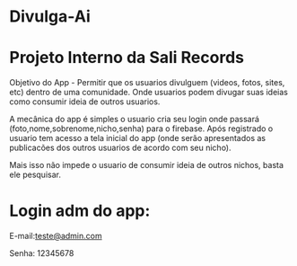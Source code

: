# Divulga-Ai

# Projeto Interno da Sali Records

 Objetivo do App - Permitir que os usuarios divulguem (videos, fotos, sites, etc) dentro de uma comunidade.
 Onde usuarios podem divugar suas ideias como consumir ideia de outros usuarios.

 A mecânica do app é simples o usuario cria seu login onde passará (foto,nome,sobrenome,nicho,senha) para o firebase.
 Após registrado o usuario tem acesso a tela inicial do app (onde serão apresentados as publicacões dos outros usuarios de acordo com seu nicho).

 Mais isso não impede o usuario de consumir ideia de outros nichos, basta ele pesquisar.

# Login adm do app:

E-mail:teste@admin.com

Senha: 12345678

